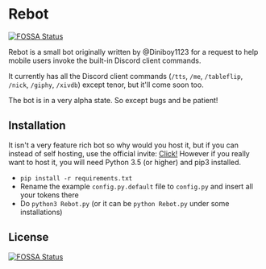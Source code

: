 # Rebot
[![FOSSA Status](https://app.fossa.io/api/projects/git%2Bgithub.com%2FWorstDiscordBots%2FRebot.svg?type=shield)](https://app.fossa.io/projects/git%2Bgithub.com%2FWorstDiscordBots%2FRebot?ref=badge_shield)

Rebot is a small bot originally written by @Diniboy1123 for a request to help mobile users invoke the built-in Discord client commands.

It currently has all the Discord client commands (`/tts`, `/me`, `/tableflip`, `/nick`, `/giphy`, `/xivdb`) except tenor, but it'll come soon too.

The bot is in a very alpha state. So except bugs and be patient!

## Installation
It isn't a very feature rich bot so why would you host it, but if you can instead of self hosting, use the official invite: [Click!](https://discordapp.com/oauth2/authorize?client_id=496342781065953282&scope=bot&permissions=738253888)
However if you really want to host it, you will need Python 3.5 (or higher) and pip3 installed.
 - `pip install -r requirements.txt`
 - Rename the example `config.py.default`  file to `config.py` and insert all your tokens there
 - Do `python3 Rebot.py` (or it can be `python Rebot.py` under some installations)


## License
[![FOSSA Status](https://app.fossa.io/api/projects/git%2Bgithub.com%2FWorstDiscordBots%2FRebot.svg?type=large)](https://app.fossa.io/projects/git%2Bgithub.com%2FWorstDiscordBots%2FRebot?ref=badge_large)